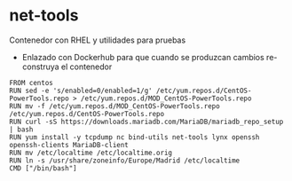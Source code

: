 # net-tools
Contenedor con RHEL y utilidades para pruebas

* Enlazado con Dockerhub para que cuando se produzcan cambios re-construya el contenedor

```
FROM centos
RUN sed -e 's/enabled=0/enabled=1/g' /etc/yum.repos.d/CentOS-PowerTools.repo > /etc/yum.repos.d/MOD_CentOS-PowerTools.repo 
RUN mv -f /etc/yum.repos.d/MOD_CentOS-PowerTools.repo /etc/yum.repos.d/CentOS-PowerTools.repo 
RUN curl -sS https://downloads.mariadb.com/MariaDB/mariadb_repo_setup | bash 
RUN yum install -y tcpdump nc bind-utils net-tools lynx openssh openssh-clients MariaDB-client 
RUN mv /etc/localtime /etc/localtime.orig 
RUN ln -s /usr/share/zoneinfo/Europe/Madrid /etc/localtime 
CMD ["/bin/bash"]
```
